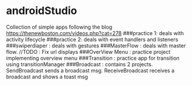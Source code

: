 # androidStudio

Collection of simple apps following the blog https://thenewboston.com/videos.php?cat=278
###practice 1: deals with activity lifecycle
###practice 2: deals with event handlers and listeners
###swiperdiaper : deals with gestures
###MasterFlow : deals with master flow. //TODO : Fix url displays
###OverView Menu : practice project implementing overview menu
###Transition : practice app for transition using transitionManager
###Broadcast : contains 2 projects. SendBroadcast sends a broadcast msg. ReceiveBroadcast receives a broadcast and shows a toast msg
